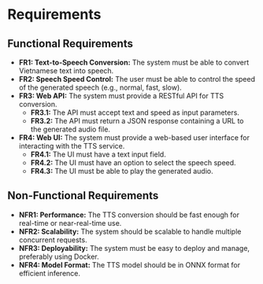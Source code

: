 # Requirements

## Functional Requirements

- **FR1: Text-to-Speech Conversion:** The system must be able to convert Vietnamese text into speech.
- **FR2: Speech Speed Control:** The user must be able to control the speed of the generated speech (e.g., normal, fast, slow).
- **FR3: Web API:** The system must provide a RESTful API for TTS conversion.
    - **FR3.1:** The API must accept text and speed as input parameters.
    - **FR3.2:** The API must return a JSON response containing a URL to the generated audio file.
- **FR4: Web UI:** The system must provide a web-based user interface for interacting with the TTS service.
    - **FR4.1:** The UI must have a text input field.
    - **FR4.2:** The UI must have an option to select the speech speed.
    - **FR4.3:** The UI must be able to play the generated audio.

## Non-Functional Requirements

- **NFR1: Performance:** The TTS conversion should be fast enough for real-time or near-real-time use.
- **NFR2: Scalability:** The system should be scalable to handle multiple concurrent requests.
- **NFR3: Deployability:** The system must be easy to deploy and manage, preferably using Docker.
- **NFR4: Model Format:** The TTS model should be in ONNX format for efficient inference.
